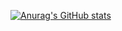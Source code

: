 [![Anurag's GitHub stats](https://github-readme-stats.vercel.app/api?username=snigdho611)](https://github.com/anuraghazra/github-readme-stats)
